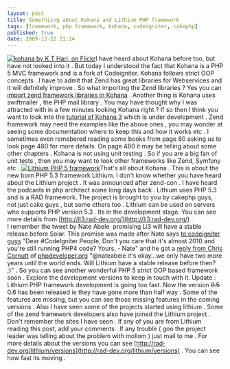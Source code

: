 ```yaml
---
layout: post
title: Somethiing about Kohana and Lithium PHP framework
tags: [framework, php framework, kohana, codeigniter, cakephp]
published: true
date: 2009-12-22 21:14
---
```

[![kohana by K T Hari, on Flickr](http://farm3.static.flickr.com/2639/4205957465_0c3be9763b.jpg)](http://www.flickr.com/photos/harikt/4205957465/)I have heard about Kohana before too, but have not looked into it . But today I understood the fact that Kohana is a PHP 5 MVC framework and is a fork of Codeigniter.  Kohana follows strict OOP concepts . I have to admit that Zend has great libraries for Webservices and it will defnitely improve . So what importing the Zend libraries ? Yes you can [import zend framework libraries in Kohana](http://docs.kohanaphp.com/general/libraries) . Another thing is Kohana uses swiftmailer , the PHP mail library .  You may have thought why I was attracted with in a few minutes looking Kohana right ? If so then I think you want to look into the [tutorial of Kohana 3](http://www.dealtaker.com/blog/2009/11/20/kohana-php-3-0-ko3-tutorial-part-1/) which is under development . Zend framework may need the examples like the above ones , you may wonder at seeing some documentation where to keep this and how it works etc . I sometimes even remebered reading some books from page 80 asking us to look page 480 for more details. On page 480 it may be telling about some other chapters . Kohana is not using unit testing . So if you are a big fan of unit tests , then you may want to look other frameworks like Zend, Symfony etc .  [![Lithium PHP 5 framework](http://farm3.static.flickr.com/2697/4205957193_e0e75b521a_m.jpg)](http://www.flickr.com/photos/harikt/4205957193/)That's all about Kohana . This is about the new born PHP 5.3 framework Lithium. I don't know whether you have heard about the Lithium project . It was announced after zend-con . I have heard the podcasts in php architect some long days back .  Lithium uses PHP 5.3 and is a RAD framework. The project is brought to you by cakephp guys, not just cake guys , but some others too . Lithium can be used on servers who supports PHP version 5.3 . Its in the development stage. You can see more details from [http://li3.rad-dev.org/](http://li3.rad-dev.org/) . I remember the tweet by Nate Abele  promising Li3 will have a stable release before Solar. This promise was made after Nate says [to codeigniter guys](http://twitter.com/nateabele/status/6275380270) "Dear \#CodeIgniter People, Don't you care that it's almost 2010 and you're still running PHP4 code? Yours, - Nate" and he got a [reply from Chris Cornutt](http://twitter.com/enygma/status/6275503250) of [phpdeveloper.org](http://phpdeveloper.org) "@nateabele it's okay...we only have two more years until the world ends. Will Lithium have a stable release before then? ;)" . So you can see another wonderful PHP 5 strict OOP based framework soon . Explore the development versions to keep in touch with it.  Update : Lithium PHP framework development is going too fast. Now the version ~~0.5~~ 0.6 has been released ie they have gone more than half way . Some of the features are missing, but you can see those missing features in the coming versions . Also I have seen some of the projects started using lithium . Some of the zend framework developers also have joined the Lithium project . Don't remember the sites I have seen . If any of you are from Lithium reading this post, add your comments . If any trouble ( goo the project leader was telling about the problem with mollom ) just mail to me .  For more details about the versions you can see [http://rad-dev.org/lithium/versions](http://rad-dev.org/lithium/versions) . You can see how fast its moving .   
